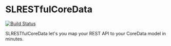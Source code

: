 # SLRESTfulCoreData

[![Build Status](https://travis-ci.org/OliverLetterer/SLRESTfulCoreData.png)](https://travis-ci.org/OliverLetterer/SLRESTfulCoreData)

SLRESTfulCoreData let's you map your REST API to your CoreData model in minutes.
